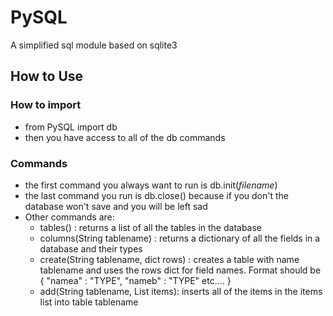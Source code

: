 # PySQL
A simplified sql module based on sqlite3

## How to Use

### How to import  

* from PySQL import db
* then you have access to all of the db commands

### Commands  

* the first command you always want to run is db.init(*filename*)
* the last command you run is db.close() because if you don't the database won't save and you will be left sad
* Other commands are:
	- tables() : returns a list of all the tables in the database
	- columns(String tablename) : returns a dictionary of all the fields in a database and their types
	- create(String tablename, dict rows) : creates a table with name tablename and uses the rows dict for field names. Format should be { "namea" : "TYPE", "nameb" : "TYPE" etc.... }
	- add(String tablename, List items): inserts all of the items in the items list into table tablename
